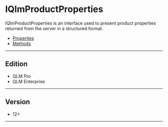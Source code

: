 # IQlmProductProperties

IQlmProductProperties is an interface used to present product properties returned from the server in a structured format.

* [Properties](properties.md)
* [Methods](methods/)

***

## Edition

* QLM Pro
* QLM Enterprise

***

## Version

* 12+

***
